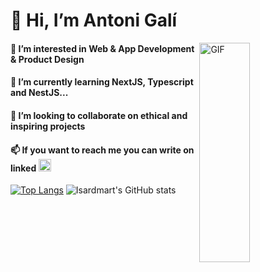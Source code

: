 <h1> 👋 Hi, I’m Antoni Galí </h1>
<img align=right top='100' height='30%' width='40%' alt="GIF" src='https://media2.giphy.com/media/qgQUggAC3Pfv687qPC/giphy.gif?cid=ecf05e47h3asshrkbwtnb4vjwnko03r7zie1rgnhi6ups9zn&rid=giphy.gif&ct=g'></img>
<h4 style='align:left'> 👀 I’m interested in Web & App Development & Product Design </h4>

<h4>🌱 I’m currently learning NextJS, Typescript and NestJS...</h4>
<h4>💞️ I’m looking to collaborate on ethical and inspiring projects</h4>
<h4>📫 If you want to reach me you can write on linked
<a href='https://linkedin.com/in/antoni-g-g' >
  <img width='20px' height='20px' src='https://cdn-icons-png.flaticon.com/512/174/174857.png' alt='linkedin-logo-png'/>
 </a>
 </h4>




[![Top Langs](https://github-readme-stats.vercel.app/api/top-langs/?username=isardmart)](https://github.com/isardmart/github-readme-stats)
![Isardmart's GitHub stats](https://github-readme-stats.vercel.app/api?username=isardmart&show_icons=true&theme=radical)
